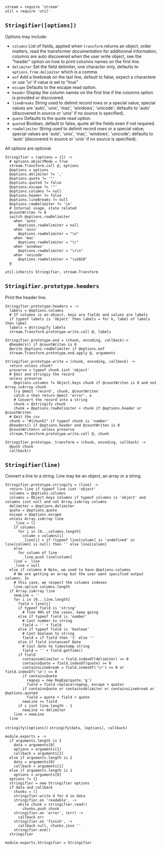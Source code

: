 
    stream = require 'stream'
    util = require 'util'

`Stringifier([options])`
-----------------------

Options may include:

*   `columns`       List of fields, applied when `transform` returns an object, order matters, read the transformer documentation for additionnal information, columns are auto discovered when the user write object, see the "header" option on how to print columns names on the first line.
*   `delimiter`     Set the field delimiter, one character only, defaults to `options.from.delimiter` which is a comma.
*   `eof`           Add a linebreak on the last line, default to false, expect a charactere or use '\n' if value is set to "true"
*   `escape`        Defaults to the escape read option.
*   `header`        Display the column names on the first line if the columns option is provided or discovered.   
*   `lineBreaks`    String used to delimit record rows or a special value; special values are 'auto', 'unix', 'mac', 'windows', 'unicode'; defaults to 'auto' (discovered in source or 'unix' if no source is specified).
*   `quote`         Defaults to the quote read option.
*   `quoted`        Boolean, default to false, quote all the fields even if not required.
*   `rowDelimiter`  String used to delimit record rows or a special value; special values are 'auto', 'unix', 'mac', 'windows', 'unicode'; defaults to 'auto' (discovered in source or 'unix' if no source is specified).

All options are optional.

    Stringifier = (options = {}) ->
      # options.objectMode = true
      stream.Transform.call @, options
      @options = options
      @options.delimiter ?= ','
      @options.quote ?= '"'
      @options.quoted ?= false
      @options.escape ?= '"'
      @options.columns ?= null
      @options.header ?= false
      @options.lineBreaks ?= null
      @options.rowDelimiter ?= '\n'
      # Internal usage, state related
      @countWriten ?= 0
      switch @options.rowDelimiter
        when 'auto'
          @options.rowDelimiter = null
        when 'unix'
          @options.rowDelimiter = "\n"
        when 'mac'
          @options.rowDelimiter = "\r"
        when 'windows'
          @options.rowDelimiter = "\r\n"
        when 'unicode'
          @options.rowDelimiter = "\u2028"
      @

    util.inherits Stringifier, stream.Transform

## `Stringifier.prototype.headers`

Print the header line.

    Stringifier.prototype.headers = ->
      labels = @options.columns
      # If columns is an object, keys are fields and values are labels
      if typeof labels is 'object' then labels = for k, label of labels then label
      labels = @stringify labels
      stream.Transform.prototype.write.call @, labels

    Stringifier.prototype.end = (chunk, encoding, callback)->
      @headers() if @countWriten is 0
      @write @options.rowDelimiter if @options.eof
      stream.Transform.prototype.end.apply @, arguments

    Stringifier.prototype.write = (chunk, encoding, callback) ->
      return unless chunk?
      preserve = typeof chunk isnt 'object'
      # Emit and stringiy the record
      unless preserve
        @options.columns ?= Object.keys chunk if @countWriten is 0 and not Array.isArray chunk
        try @emit 'record', chunk, @countWriten
        catch e then return @emit 'error', e
        # Convert the record into a string
        chunk = @stringify chunk
        chunk = @options.rowDelimiter + chunk if @options.header or @countWriten
      # Emit the csv
      chunk = "#{chunk}" if typeof chunk is 'number'
      @headers() if @options.header and @countWriten is 0
      @countWriten++ unless preserve
      stream.Transform.prototype.write.call @, chunk

    Stringifier.prototype._transform = (chunk, encoding, callback) ->
      @push chunk
      callback()

`Stringifier(line)`
-------------------

Convert a line to a string. Line may be an object, an array or a string.

    Stringifier.prototype.stringify = (line) ->
      return line if typeof line isnt 'object'
      columns = @options.columns
      columns = Object.keys columns if typeof columns is 'object' and columns isnt null and not Array.isArray columns
      delimiter = @options.delimiter
      quote = @options.quote
      escape = @options.escape
      unless Array.isArray line
        _line = []
        if columns
          for i in [0...columns.length]
            column = columns[i]
            _line[i] = if (typeof line[column] is 'undefined' or line[column] is null) then '' else line[column]
        else
          for column of line
            _line.push line[column]
        line = _line
        _line = null
      else if columns # Note, we used to have @options.columns
        # We are getting an array but the user want specified output columns. In
        # this case, we respect the columns indexes
        line.splice columns.length
      if Array.isArray line
        newLine = ''
        for i in [0...line.length]
          field = line[i]
          if typeof field is 'string'
            # fine 99% of the cases, keep going
          else if typeof field is 'number'
            # Cast number to string
            field = '' + field
          else if typeof field is 'boolean'
            # Cast boolean to string
            field = if field then '1' else ''
          else if field instanceof Date
            # Cast date to timestamp string
            field = '' + field.getTime()
          if field
            containsdelimiter = field.indexOf(delimiter) >= 0
            containsQuote = field.indexOf(quote) >= 0
            containsLinebreak = field.indexOf('\r') >= 0 or field.indexOf('\n') >= 0
            if containsQuote
              regexp = new RegExp(quote,'g')
              field = field.replace(regexp, escape + quote)
            if containsQuote or containsdelimiter or containsLinebreak or @options.quoted
              field = quote + field + quote
            newLine += field
          if i isnt line.length - 1
            newLine += delimiter
        line = newLine
      line

`stringify([options])`
`stringify(data, [options], callback)`

    module.exports = ->
      if arguments.length is 3
        data = arguments[0]
        options = arguments[1]
        callback = arguments[2]
      else if arguments.length is 2
        data = arguments[0]
        callback = arguments[1]
      else if arguments.length is 1
        options = arguments[0]
      options ?= {}
      stringifier = new Stringifier options
      if data and callback
        chunks = []
        stringifier.write d for d in data
        stringifier.on 'readable', ->
          while chunk = stringifier.read()
            chunks.push chunk
        stringifier.on 'error', (err) ->
          callback err
        stringifier.on 'finish', ->
          callback null, chunks.join ''
        stringifier.end()
      stringifier

    module.exports.Stringifier = Stringifier

